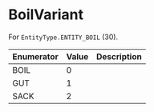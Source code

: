 # BoilVariant

For `EntityType.ENTITY_BOIL` (30). 

| Enumerator | Value | Description |
| - | - | - |
| BOIL | 0 |  |
| GUT | 1 |  |
| SACK | 2 |  |
